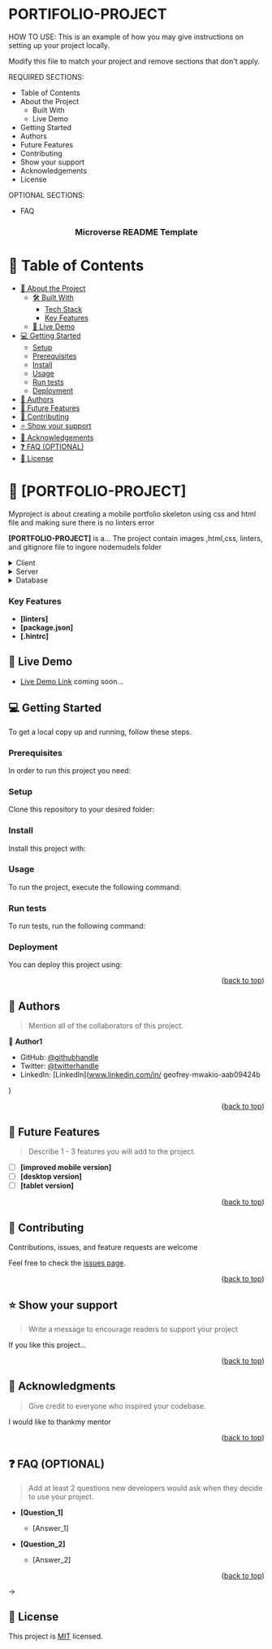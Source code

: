 # PORTIFOLIO-PROJECT



HOW TO USE:
This is an example of how you may give instructions on setting up your project locally.

Modify this file to match your project and remove sections that don't apply.

REQUIRED SECTIONS:
- Table of Contents
- About the Project
  - Built With
  - Live Demo
- Getting Started
- Authors
- Future Features
- Contributing
- Show your support
- Acknowledgements
- License

OPTIONAL SECTIONS:
- FAQ



<div align="center">


  <h3><b>Microverse README Template</b></h3>

</div>

# 📗 Table of Contents

- [📖 About the Project](#about-project)
  - [🛠 Built With](#built-with)
    - [Tech Stack](#tech-stack)
    - [Key Features](#key-features)
  - [🚀 Live Demo](#live-demo)
- [💻 Getting Started](#getting-started)
  - [Setup](#setup)
  - [Prerequisites](#prerequisites)
  - [Install](#install)
  - [Usage](#usage)
  - [Run tests](#run-tests)
  - [Deployment](#triangular_flag_on_post-deployment)
- [👥 Authors](#authors)
- [🔭 Future Features](#future-features)
- [🤝 Contributing](#contributing)
- [⭐️ Show your support](#support)
- [🙏 Acknowledgements](#acknowledgements)
- [❓ FAQ (OPTIONAL)](#faq)
- [📝 License](#license)



# 📖 [PORTFOLIO-PROJECT] <a name="about-project"></a>

Myproject is about creating a mobile portfolio  skeleton   using css and html file and making sure there is no linters error

**[PORTFOLIO-PROJECT]** is a...
The project contain images ,html,css, linters, and gitignore file to ingore nodemudels folder
<details>
  <summary>Client</summary>
  <ul>
    <li><a href="https://css.org/">css</a></li>
  </ul>
</details>

<details>
  <summary>Server</summary>
  <ul>
    <li><a href="https://html.com/">html</a></li>
  </ul>
</details>

<details>
<summary>Database</summary>
  <ul>
    <li><a href="https://www.googlefonts.org/">googlefonts</a></li>
  </ul>
</details>

### Key Features 

- **[linters]**
- **[package.json]**
- **[.hintrc]**


## 🚀 Live Demo 


- [Live Demo Link](https://google.com)
coming soon...

## 💻 Getting Started 

To get a local copy up and running, follow these steps.

### Prerequisites

In order to run this project you need:

<!--
Example command:

```sh
vscode
gitbush
github
live server
npm init -y
```
 -->

### Setup

Clone this repository to your desired folder:

<!--
Example commands:

```sh
  cd my-folder
 git clone https://github.com/mwakiogeofrey/LINTERS-PROJECT.git
```
--->

### Install

Install this project with:

<!--
Example command:

```sh
  cd my-project
  gem install
```
--->

### Usage

To run the project, execute the following command:

<!--
Example command:

```sh
  live server
```
--->

### Run tests

To run tests, run the following command:

<!--
Example command:

```sh
  npx stylelint "**/*.{css,scss}"

```
--->

### Deployment

You can deploy this project using:

<!--
Example:

```sh
google chrome
```
 -->

<p align="right">(<a href="#readme-top">back to top</a>)</p>


## 👥 Authors <a name="authors"></a>

> Mention all of the collaborators of this project.

👤 **Author1**

- GitHub: [@githubhandle](https://github.com/mwakiogeofrey)
- Twitter: [@twitterhandle](@mwakiogeofrey)
- LinkedIn: [LinkedIn](www.linkedin.com/in/
geofrey-mwakio-aab09424b

)



<p align="right">(<a href="#readme-top">back to top</a>)</p>


## 🔭 Future Features <a name="future-features"></a>

> Describe 1 - 3 features you will add to the project.

- [ ] **[improved mobile version]**
- [ ] **[desktop version]**
- [ ] **[tablet version]**

<p align="right">(<a href="#readme-top">back to top</a>)</p>


## 🤝 Contributing <a name="contributing"></a>

Contributions, issues, and feature requests are welcome

Feel free to check the [issues page](../../issues/).

<p align="right">(<a href="#readme-top">back to top</a>)</p>


## ⭐️ Show your support <a name="support"></a>

> Write a message to encourage readers to support your project

If you like this project...

<p align="right">(<a href="#readme-top">back to top</a>)</p>



## 🙏 Acknowledgments <a name="acknowledgements"></a>

> Give credit to everyone who inspired your codebase.

I would like to thankmy mentor

<p align="right">(<a href="#readme-top">back to top</a>)</p>



## ❓ FAQ (OPTIONAL) <a name="faq"></a>

> Add at least 2 questions new developers would ask when they decide to use your project.

- **[Question_1]**

  - [Answer_1]

- **[Question_2]**

  - [Answer_2]

<p align="right">(<a href="#readme-top">back to top</a>)</p>
->

## 📝 License <a name="license"></a>

This project is [MIT](./LICENSE) licensed.

